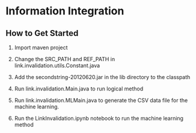 # Information Integration


## How to Get Started
1. Import maven project 

2. Change the SRC_PATH and REF_PATH in link.invalidation.utils.Constant.java

4. Add the secondstring-20120620.jar in the lib directory to the classpath

5. Run link.invalidation.Main.java to run logical method

6. Run link.invalidation.MLMain.java to generate the CSV data file for the machine learning.

7. Run the LinkInvalidation.ipynb notebook to run the machine learning method